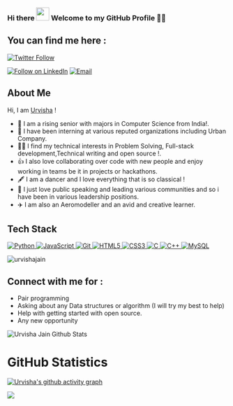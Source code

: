 ### Hi there <img src="https://media.giphy.com/media/hvRJCLFzcasrR4ia7z/giphy.gif" width="30px" height="30px"> Welcome to my GitHub Profile 👨‍💻

<!--
**urvishajain/urvishajain** is a ✨ _special_ ✨ repository because its `README.md` (this file) appears on your GitHub profile.
-->
## You can find me here :
 [![Twitter Follow](https://img.shields.io/twitter/follow/urvisha101.svg?style=social)](https://twitter.com/urvisha101)
<!-- <p align="left"> -->
<!-- <a href="https://www.linkedin.com/in/urvisha-jain-10/">
<div class="badge-base LI-profile-badge" data-locale="en_US" data-size="medium" data-theme="dark" data-type="VERTICAL" data-vanity="urvisha-jain-10" data-version="v1"><a class="badge-base__link LI-simple-link" href="https://in.linkedin.com/in/urvisha-jain-10?trk=profile-badge">Urvisha Jain</a></div>
              <img src="https://img.shields.io/badge/linkedin-%230077B5.svg?&style=for-the-badge&logo=linkedin&logoColor=white" height=25></a>  -->
 
  <a href="https://www.linkedin.com/in/urvisha-jain-10/"><img title="Follow on LinkedIn" src="https://img.shields.io/badge/LinkedIn-0077B5?style=for-the-badge&logo=linkedin&logoColor=white"/></a>
  <a href="mailto:urvishajain50761@gmail.com"><img title="Email" src="https://img.shields.io/badge/Gmail-D14836?style=for-the-badge&logo=gmail&logoColor=white"/></a>

  

## About Me
Hi, I am <a href="https://urvishajain.github.io/Portfolio/">Urvisha</a> !
- 🔭 I am a rising senior with majors in Computer Science from India!.
- 🌱 I have been interning at various reputed organizations including Urban Company.
- 👩‍💻 I find my technical interests in Problem Solving, Full-stack development,Technical writing and open source !. 
- 👍 I also love collaborating over code with new people and enjoy working in teams be it in projects or hackathons. 
- 🖋️ I am a dancer and I love everything that is so classical !
- 🎤 I just love public speaking and leading various communities and so i have been in various leadership positions.
- ✈️ I am also an Aeromodeller and an avid and creative learner.
<!-- ## Experience 
 - [MLH Open Source Fellow @MLH](https://fellowship.mlh.io/)! - Got selected as one of the 100 fellows in MLH for summer cohort to contribute to python-oriented open source tracks. Currently, contributing to [howdoi](https://github.com/gleitz/howdoi) wherein the changes made were released as new [howdoi version](https://pypi.org/project/howdoi/)!
 - Started contributing to [Mapillary](https://github.com/facebookexternal/mapillary-python-sdk), a project under Facebook reality Labs with [issue #40](https://github.com/facebookincubator/mapillary-python-sdk/issues/40)
  - Recently, I won the MLH orientation hackathon with my team with my project the [FellowBot](https://devpost.com/software/fellowbot).
 -  Codess.Cafe mentor for open source track.
 - [Girlscript Education outreach Program Mentor](https://www.linkedin.com/posts/jyoti-bisht-9299181b1_thankyou-people-mentoring-activity-6768905121893093376-WAwz) - Taught Javascript to 700+ passionate indivisuals from different spheres of life. It was an amazing experience.
 - [Codeflow.org Speaker](https://www.linkedin.com/posts/jyoti-bisht-9299181b1_codeflow-bootcamp-dsa-activity-6806528373775572992-tCR_) - A vibrant community hosting DSA camps for beginners wherein I gave a talk for the purpose of teching bit manipulation and mathematics to learners.
 - [WWCD mentee](https://www.linkedin.com/posts/jyoti-bisht-9299181b1_this-post-comes-really-late-but-is-important-activity-6806639097973743616-tUjP) - Worked under Women Who Code Delhi mentorship program for a span of 3 months and worked on improving my technical and behavioural knowledge.
 -->
 
## Tech Stack

<p align="left">
 <a href="#">
<img alt="Python" src="https://img.shields.io/badge/python%20-%2314354C.svg?&style=for-the-badge&logo=python&logoColor=white"/>
<img alt="JavaScript" src="https://img.shields.io/badge/javascript%20-%23323330.svg?&style=for-the-badge&logo=javascript&logoColor=%23F7DF1E"/>
<img alt="Git" src="https://img.shields.io/badge/git%20-%23F05033.svg?&style=for-the-badge&logo=git&logoColor=white"/>
<!-- <img alt="Pandas" src="https://img.shields.io/badge/pandas%20-%23150458.svg?&style=for-the-badge&logo=pandas&logoColor=white" /> -->
<!-- <img alt="NumPy" src="https://img.shields.io/badge/numpy%20-%23013243.svg?&style=for-the-badge&logo=numpy&logoColor=white" /> -->
<img alt="HTML5" src="https://img.shields.io/badge/html5%20-%23E34F26.svg?&style=for-the-badge&logo=html5&logoColor=white"/>
<img alt="CSS3" src="https://img.shields.io/badge/css3%20-%231572B6.svg?&style=for-the-badge&logo=css3&logoColor=white"/>
<img alt="C" src="https://img.shields.io/badge/c%20-%2300599C.svg?&style=for-the-badge&logo=c&logoColor=white"/>
<img alt="C++" src="https://img.shields.io/badge/c++%20-%2300599C.svg?&style=for-the-badge&logo=c%2B%2B&ogoColor=white"/>
<!-- <img alt="Linux" src="https://img.shields.io/badge/Ubuntu-E95420?style=for-the-badge&logo=ubuntu&logoColor=white" /> -->
<img alt='MySQL' src="https://img.shields.io/badge/SQL-MySQL?style=for-the-badge&logo=mysql&color=F29111"/>
<!-- <img alt='ReactJS' src="https://img.shields.io/badge/ReactJS-ReactJS?style=for-the-badge&logo=react&color=303030"/> -->
<!-- <img alt="OpenCV" src="https://img.shields.io/badge/OpenCV-OpenCV?style=for-the-badge&logo=opencv&logoColor=fff&color=5C3EE8"/>  -->
<!--    <img alt="Unity" src="https://img.shields.io/badge/Unity-Unity?style=for-the-badge&logo=unity&logoColor=fff&color=5C3EB8"/>  -->
 
 </a>
<!-- </p> -->


 
<p align="left"> 
<img src="https://komarev.com/ghpvc/?username=urvishajain&label=Views&color=blue&style=plastic" alt="urvishajain" />
 </p>

## Connect with me for :
  - Pair programming
  - Asking about any Data structures or algorithm (I will try my best to help)
  - Help with getting started with open source.
  - Any new opportunity 
  

![Urvisha Jain Github Stats](https://github-readme-stats.anuraghazra1.vercel.app/api?username=urvishajain&show_icons=true&include_all_commits=true&theme=radical)

<h1 align="left">GitHub Statistics</h1>

[![Urvisha's github activity graph](https://activity-graph.herokuapp.com/graph?username=urvishajain&theme=github)](https://github.com/urvishajain/github-readme-activity-graph)

<a href="https://github.com/urvishajain">
  <img align="center" src="https://github-readme-stats.vercel.app/api/top-langs/?username=urvishajain&theme=tokyonight&layout=compact&" />
</a>

